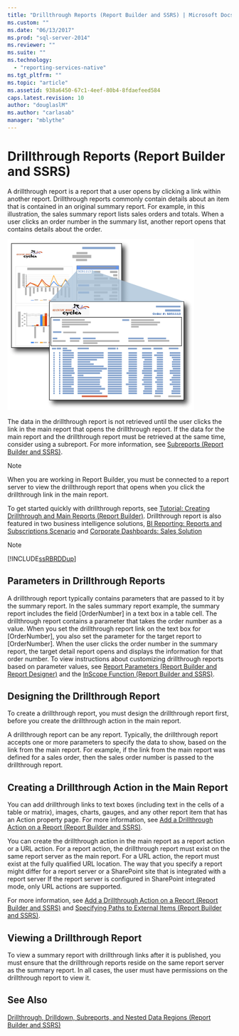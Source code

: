 ```yaml
---
title: "Drillthrough Reports (Report Builder and SSRS) | Microsoft Docs"
ms.custom: ""
ms.date: "06/13/2017"
ms.prod: "sql-server-2014"
ms.reviewer: ""
ms.suite: ""
ms.technology: 
  - "reporting-services-native"
ms.tgt_pltfrm: ""
ms.topic: "article"
ms.assetid: 938a6450-67c1-4eef-80b4-8fdaefeed584
caps.latest.revision: 10
author: "douglaslM"
ms.author: "carlasab"
manager: "mblythe"
---
```

# Drillthrough Reports (Report Builder and SSRS)
  A drillthrough report is a report that a user opens by clicking a link within another report. Drillthrough reports commonly contain details about an item that is contained in an original summary report. For example, in this illustration, the sales summary report lists sales orders and totals. When a user clicks an order number in the summary list, another report opens that contains details about the order.  
  
 ![rs_DrillThru](../../2014/reporting-services/media/rs-drillthru.gif "rs_DrillThru")  
  
 The data in the drillthrough report is not retrieved until the user clicks the link in the main report that opens the drillthrough report. If the data for the main report and the drillthrough report must be retrieved at the same time, consider using a subreport. For more information, see [Subreports &#40;Report Builder and SSRS&#41;](../../2014/reporting-services/subreports-report-builder-and-ssrs.md).  
  
> [!NOTE]  
>  When you are working in Report Builder, you must be connected to a report server to view the drillthrough report that opens when you click the drillthrough link in the main report.  
  
 To get started quickly with drillthrough reports, see [Tutorial: Creating Drillthrough and Main Reports &#40;Report Builder&#41;](../../2014/tutorials/tutorial-creating-drillthrough-and-main-reports-report-builder.md). Drillthrough report is also featured in two business intelligence solutions, [BI Reporting: Reports and Subscriptions Scenario](http://technet.microsoft.com/bi/ff769487.aspx) and [Corporate Dashboards: Sales Solution](http://technet.microsoft.com/bi/ff643005.aspx)  
  
> [!NOTE]  
>  [!INCLUDE[ssRBRDDup](../../includes/ssrbrddup-md.md)]  
  
## Parameters in Drillthrough Reports  
 A drillthrough report typically contains parameters that are passed to it by the summary report. In the sales summary report example, the summary report includes the field [OrderNumber] in a text box in a table cell. The drillthrough report contains a parameter that takes the order number as a value. When you set the drillthrough report link on the text box for [OrderNumber], you also set the parameter for the target report to [OrderNumber]. When the user clicks the order number in the summary report, the target detail report opens and displays the information for that order number. To view instructions about customizing drillthrough reports based on parameter values, see [Report Parameters &#40;Report Builder and Report Designer&#41;](../../2014/reporting-services/report-parameters-report-builder-and-report-designer.md) and the [InScope Function &#40;Report Builder and SSRS&#41;](../../2014/reporting-services/inscope-function-report-builder-and-ssrs.md).  
  
## Designing the Drillthrough Report  
 To create a drillthrough report, you must design the drillthrough report first, before you create the drillthrough action in the main report.  
  
 A drillthrough report can be any report. Typically, the drillthrough report accepts one or more parameters to specify the data to show, based on the link from the main report. For example, if the link from the main report was defined for a sales order, then the sales order number is passed to the drillthrough report.  
  
## Creating a Drillthrough Action in the Main Report  
 You can add drillthrough links to text boxes (including text in the cells of a table or matrix), images, charts, gauges, and any other report item that has an Action property page. For more information, see [Add a Drillthrough Action on a Report &#40;Report Builder and SSRS&#41;](../../2014/reporting-services/add-a-drillthrough-action-on-a-report-report-builder-and-ssrs.md).  
  
 You can create the drillthrough action in the main report as a report action or a URL action. For a report action, the drillthrough report must exist on the same report server as the main report. For a URL action, the report must exist at the fully qualified URL location. The way that you specify a report might differ for a report server or a SharePoint site that is integrated with a report server If the report server is configured in SharePoint integrated mode, only URL actions are supported.  
  
 For more information, see [Add a Drillthrough Action on a Report &#40;Report Builder and SSRS&#41;](../../2014/reporting-services/add-a-drillthrough-action-on-a-report-report-builder-and-ssrs.md) and [Specifying Paths to External Items &#40;Report Builder and SSRS&#41;](../../2014/reporting-services/specifying-paths-to-external-items-report-builder-and-ssrs.md).  
  
## Viewing a Drillthrough Report  
 To view a summary report with drillthrough links after it is published, you must ensure that the drillthrough reports reside on the same report server as the summary report. In all cases, the user must have permissions on the drillthrough report to view it.  
  
## See Also  
 [Drillthrough, Drilldown, Subreports, and Nested Data Regions &#40;Report Builder and SSRS&#41;](../../2014/reporting-services/drillthrough-drilldown-subreports-and-nested-data-regions.md)  
  
  